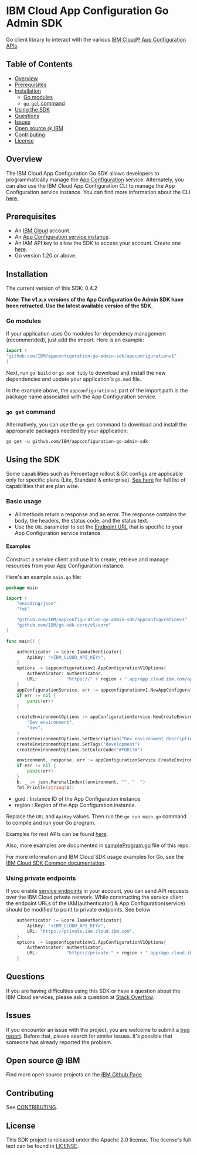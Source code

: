 # IBM Cloud App Configuration Go Admin SDK

Go client library to interact with the
various [IBM Cloud® App Configuration APIs](https://cloud.ibm.com/apidocs/app-configuration).

## Table of Contents

<!--
  The TOC below is generated using the `markdown-toc` node package.

      https://github.com/jonschlinkert/markdown-toc

  You should regenerate the TOC after making changes to this file.

      npx markdown-toc -i README.md
  -->

<!-- toc -->

- [Overview](#overview)
- [Prerequisites](#prerequisites)
- [Installation](#installation)
    * [Go modules](#go-modules)
    * [`go get` command](#go-get-command)
- [Using the SDK](#using-the-sdk)
- [Questions](#questions)
- [Issues](#issues)
- [Open source @ IBM](#open-source--ibm)
- [Contributing](#contributing)
- [License](#license)

<!-- tocstop -->

## Overview

The IBM Cloud App Configuration Go SDK allows developers to programmatically manage
the [App Configuration](https://cloud.ibm.com/apidocs/app-configuration) service. Alternately, you can also use the IBM
Cloud App Configuration CLI to manage the App Configuration service instance. You can find more information about the
CLI [here.](https://cloud.ibm.com/docs/app-configuration?topic=app-configuration-app-configuration-cli)

## Prerequisites

[ibm-cloud-onboarding]: https://cloud.ibm.com/registration

* An [IBM Cloud][ibm-cloud-onboarding] account.
* An [App Configuration service instance](https://cloud.ibm.com/catalog/services/app-configuration).
* An IAM API key to allow the SDK to access your account. Create one [here](https://cloud.ibm.com/iam/apikeys).
* Go version 1.20 or above.

## Installation

The current version of this SDK: 0.4.2

**Note: The v1.x.x versions of the App Configuration Go Admin SDK have been retracted. Use the latest available version
of the SDK.**

### Go modules

If your application uses Go modules for dependency management (recommended), just add the import.
Here is an example:

```go
import (
"github.com/IBM/appconfiguration-go-admin-sdk/appconfigurationv1"
)
```

Next, run `go build` or `go mod tidy` to download and install the new dependencies and update your application's
`go.mod` file.

In the example above, the `appconfigurationv1` part of the import path is the package name
associated with the App Configuration service.

### `go get` command

Alternatively, you can use the `go get` command to download and install the appropriate packages needed by your
application:

```
go get -u github.com/IBM/appconfiguration-go-admin-sdk
```

## Using the SDK

Some capabilities such as Percentage rollout & Git configs are applicable only for specific plans (Lite, Standard &
enterprise). [See here](https://cloud.ibm.com/docs/app-configuration?topic=app-configuration-ac-faqs-usage#faq-ac-capabilities)
for full list of capabilities that are plan wise.

### Basic usage

- All methods return a response and an error. The response contains the body, the headers, the status code, and the
  status text.
- Use the `URL` parameter to set
  the [Endpoint URL](https://test.cloud.ibm.com/apidocs/app-configuration?code=go#endpoint-url) that is specific to your
  App Configuration service instance.

#### Examples

Construct a service client and use it to create, retrieve and manage resources from your App Configuration instance.

Here's an example `main.go` file:

```go
package main

import (
	"encoding/json"
	"fmt"

	"github.com/IBM/appconfiguration-go-admin-sdk/appconfigurationv1"
	"github.com/IBM/go-sdk-core/v5/core"
)

func main() {

	authenticator := &core.IamAuthenticator{
		ApiKey: "<IBM_CLOUD_API_KEY>",
	}
	options := &appconfigurationv1.AppConfigurationV1Options{
		Authenticator: authenticator,
		URL:           "https://" + region + ".apprapp.cloud.ibm.com/apprapp/feature/v1/instances/" + guid,
	}
	appConfigurationService, err := appconfigurationv1.NewAppConfigurationV1(options)
	if err != nil {
		panic(err)
	}

	createEnvironmentOptions := appConfigurationService.NewCreateEnvironmentOptions(
		"Dev environment",
		"dev",
	)
	createEnvironmentOptions.SetDescription("Dev environment description")
	createEnvironmentOptions.SetTags("development")
	createEnvironmentOptions.SetColorCode("#FDD13A")

	environment, response, err := appConfigurationService.CreateEnvironment(createEnvironmentOptions)
	if err != nil {
		panic(err)
	}
	b, _ := json.MarshalIndent(environment, "", "  ")
	fmt.Println(string(b))

```

- guid : Instance ID of the App Configuration instance.
- region : Region of the App Configuration instance.

Replace the `URL` and `ApiKey` values. Then run the `go run main.go` command to compile and run your Go program.

Examples for rest APIs can be found [here](https://cloud.ibm.com/apidocs/app-configuration?code=go).

Also, more examples are documented in [sampleProgram.go](examples/sampleProgram.go) file of this repo.

For more information and IBM Cloud SDK usage examples for Go, see
the [IBM Cloud SDK Common documentation](https://github.com/IBM/ibm-cloud-sdk-common/blob/master/README.md).

### Using private endpoints

If you
enable [service endpoints](https://cloud.ibm.com/docs/account?topic=account-vrf-service-endpoint&interface=ui#service-endpoint)
in your account, you can send API requests over the IBM Cloud private network. While constructing the service client the
endpoint URLs of the IAM(authenticator) & App Configuration(service) should be modified to
point to private endpoints. See below

```go
    authenticator := &core.IamAuthenticator{
        ApiKey: "<IBM_CLOUD_API_KEY>",
        URL: "https://private.iam.cloud.ibm.com",
    }
    options := &appconfigurationv1.AppConfigurationV1Options{
        Authenticator: authenticator,
        URL:           "https://private." + region + ".apprapp.cloud.ibm.com/apprapp/feature/v1/instances/" + guid,
	}
```

## Questions

If you are having difficulties using this SDK or have a question about the IBM Cloud services,
please ask a question at
[Stack Overflow](http://stackoverflow.com/questions/ask?tags=ibm-cloud).

## Issues

If you encounter an issue with the project, you are welcome to submit a
[bug report](https://github.com/IBM/appconfiguration-go-admin-sdk/issues).
Before that, please search for similar issues. It's possible that someone has already reported the problem.

## Open source @ IBM

Find more open source projects on the [IBM Github Page](http://ibm.github.io/)

## Contributing

See [CONTRIBUTING](CONTRIBUTING.md).

## License

This SDK project is released under the Apache 2.0 license.
The license's full text can be found in [LICENSE](LICENSE).

